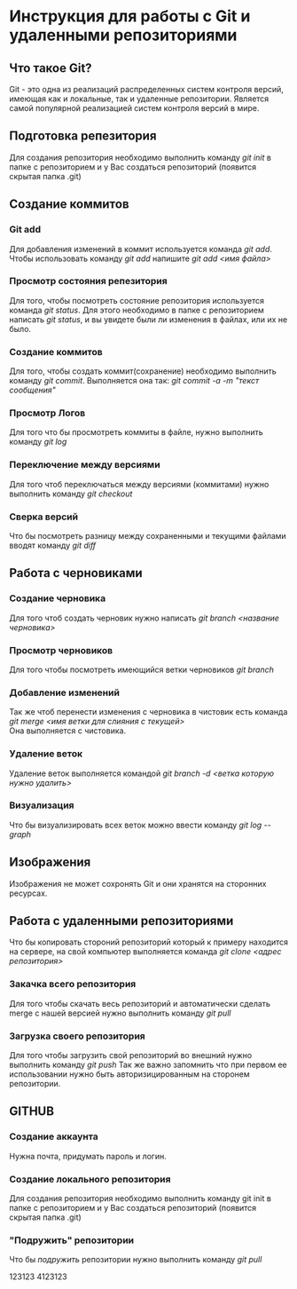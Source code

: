 # Инструкция для работы с Git и удаленными репозиториями 

## Что такое Git?
Git - это одна из реализаций распределенных систем контроля версий, имеющая как и локальные, так и удаленные репозитории. Является самой популярной реализацией систем контроля версий в мире.
## Подготовка репезитория 
Для создания репозитория необходимо выполнить команду *git init* в папке с репозиторием и у Вас создаться репозиторий (появится скрытая папка .git)

## Создание коммитов 

### Git add 
Для добавления изменений в коммит используется команда *git add*. Чтобы использовать команду *git add* напишите *git add <имя файла>*

### Просмотр состояния репезитория 
Для того, чтобы посмотреть состояние репозитория используется команда *git status*. Для этого необходимо в папке с репозиторием написать *git status*, и вы увидете были ли изменения в файлах, или их не было.

### Создание коммитов
Для того, чтобы создать коммит(сохранение) необходимо выполнить команду *git commit*. Выполняется она так: *git commit -a -m "текст сообщения"*

### Просмотр Логов
Для того что бы просмотреть коммиты в файле, нужно выполнить команду *git log*

### Переключение между версиями
Для того чтоб переключаться между версиями (коммитами) нужно выполнить команду *git checkout*

### Сверка версий
Что бы посмотреть разницу между сохраненными и текущими файлами вводят команду *git diff*

## Работа с черновиками

### Создание черновика
Для того чтоб создать черновик нужно написать *git branch <название черновика>*

### Просмотр черновиков
Для того чтобы посмотреть имеющийся ветки черновиков *git branch*

### Добавление изменений
Так же чтоб перенести изменения с черновика в чистовик есть команда *git merge <имя ветки для слияния с текущей>*  
Она выполняется с чистовика.

### Удаление веток
Удаление веток выполняется командой *git branch -d <ветка которую нужно удалить>*

### Визуализация
Что бы визуализировать всех веток можно ввести команду *git log --graph*

## Изображения
Изображения не может сохронять Git и они хранятся на сторонних ресурсах.

## Работа с удаленными репозиториями
Что бы копировать стороний репозиторий который к примеру находится на сервере, на свой компьютер выполняется команда *git clone <адрес репозитория>*

### Закачка всего репозитория
Для того чтобы скачать весь репозиторий и автоматически сделать merge с нашей версией нужно выполнить команду *git pull*

###  Загрузка своего репозитория
Для того чтобы загрузить свой репозиторий во внешний нужно выполнить команду *git push* Так же важно запомнить что при первом ее использовании нужно быть авторизицированным на сторонем репозитории.

## GITHUB

### Создание аккаунта
Нужна почта, придумать пароль и логин.

### Создание локального репозитория 
Для создания репозитория необходимо выполнить команду git init в папке с репозиторием и у Вас создаться репозиторий (появится скрытая папка .git)

### "Подружить" репозитории
Что бы *подружить* репозитории нужно выполнить команду *git pull* 

123123
 4123123